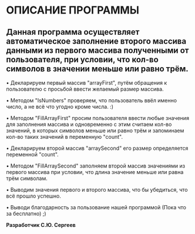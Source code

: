 # ОПИСАНИЕ ПРОГРАММЫ

## **Данная программа осуществляет автоматическое заполнение второго массива данными из первого массива полученными от пользователя, при условии, что кол-во символов в значении меньше или равно трём.**

• Декларируем первый массив "arrayFirst", путём обращения к пользователю с просьбой ввести желаемый размер массива.

• Методом "IsNumbers" проверяем, что пользователь ввёл именно число, а не всё что угодно кроме числа. :)

• Методом "FillArrayFirst" просим пользователя ввести любые значения для заполнения массива и одновременно с этим считаем кол-во значений, в которых символов меньше или равно трём и запоминаем кол-во таких значений в переменную "count".

• Декларируем второй массив "arraySecond" его размер определяется переменной "count".

• Методом "FillArraySecond" заполняем второй массив значениями из первого массива при условии, что длина значение меньше или равна трём символам.

• Выводим значения первого и второго массива, что бы убедиться, что всё прошло успешно.

• Выводи благодарность за пользование нашей программой (Пока что за бесплатно) ;)

__Разработчик С.Ю. Сергеев__